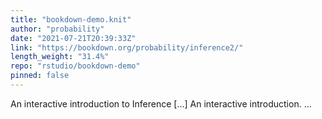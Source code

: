 ```yaml
---
title: "bookdown-demo.knit"
author: "probability"
date: "2021-07-21T20:39:33Z"
link: "https://bookdown.org/probability/inference2/"
length_weight: "31.4%"
repo: "rstudio/bookdown-demo"
pinned: false
---
```


An interactive introduction to Inference [...] An interactive introduction.  ...
